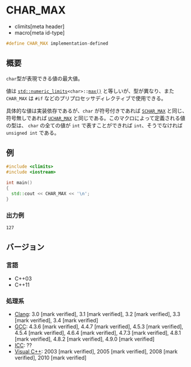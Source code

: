 # CHAR_MAX
* climits[meta header]
* macro[meta id-type]

```cpp
#define CHAR_MAX implementation-defined
```

## 概要
`char`型が表現できる値の最大値。

値は [`std::numeric_limits`](/reference/limits/numeric_limits.md)`<char>::`[`max()`](/reference/limits/numeric_limits/max.md) と等しいが、型が異なり、また `CHAR_MAX` は `#if` などのプリプロセッサディレクティブで使用できる。

具体的な値は実装依存であるが、`char` が符号付きであれば [`SCHAR_MAX`](schar_max.md) と同じ、符号無しであれば [`UCHAR_MAX`](uchar_max.md) と同じである。このマクロによって定義される値の型は、 `char` の全ての値が `int` で表すことができれば `int`、そうでなければ `unsigned int` である。


## 例
```cpp example
#include <climits>
#include <iostream>

int main()
{
  std::cout << CHAR_MAX << '\n';
}
```


### 出力例
```
127
```

## バージョン
### 言語
- C++03
- C++11

### 処理系
- [Clang](/implementation.md#clang): 3.0 [mark verified], 3.1 [mark verified], 3.2 [mark verified], 3.3 [mark verified], 3.4 [mark verified]
- [GCC](/implementation.md#gcc): 4.3.6 [mark verified], 4.4.7 [mark verified], 4.5.3 [mark verified], 4.5.4 [mark verified], 4.6.4 [mark verified], 4.7.3 [mark verified], 4.8.1 [mark verified], 4.8.2 [mark verified], 4.9.0 [mark verified]
- [ICC](/implementation.md#icc): ??
- [Visual C++](/implementation.md#visual_cpp): 2003 [mark verified], 2005 [mark verified], 2008 [mark verified], 2010 [mark verified]

